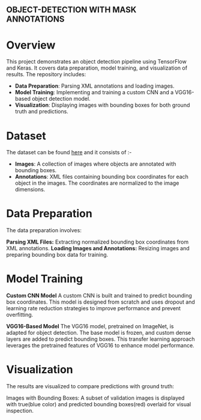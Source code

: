 ## OBJECT-DETECTION WITH MASK ANNOTATIONS

# Overview

This project demonstrates an object detection pipeline using TensorFlow and Keras. It covers data preparation, model training, and visualization of results. The repository includes:

- **Data Preparation**: Parsing XML annotations and loading images.
- **Model Training**: Implementing and training a custom CNN and a VGG16-based object detection model.
- **Visualization**: Displaying images with bounding boxes for both ground truth and predictions.

# Dataset
The dataset can be found [here](https://www.kaggle.com/datasets/andrewmvd/face-mask-detection) and it consists of :- 

- **Images**: A collection of images where objects are annotated with bounding boxes.
- **Annotations**: XML files containing bounding box coordinates for each object in the images. The coordinates are normalized to the image dimensions.

# Data Preparation
The data preparation involves:

**Parsing XML Files:** Extracting normalized bounding box coordinates from XML annotations.
**Loading Images and Annotations:** Resizing images and preparing bounding box data for training.

# Model Training
**Custom CNN Model**
A custom CNN is built and trained to predict bounding box coordinates. This model is designed from scratch and uses dropout and learning rate reduction strategies to improve performance and prevent overfitting.

**VGG16-Based Model**
The VGG16 model, pretrained on ImageNet, is adapted for object detection. The base model is frozen, and custom dense layers are added to predict bounding boxes. This transfer learning approach leverages the pretrained features of VGG16 to enhance model performance.

# Visualization
The results are visualized to compare predictions with ground truth:

Images with Bounding Boxes: A subset of validation images is displayed with true(blue color) and predicted bounding boxes(red) overlaid for visual inspection.
